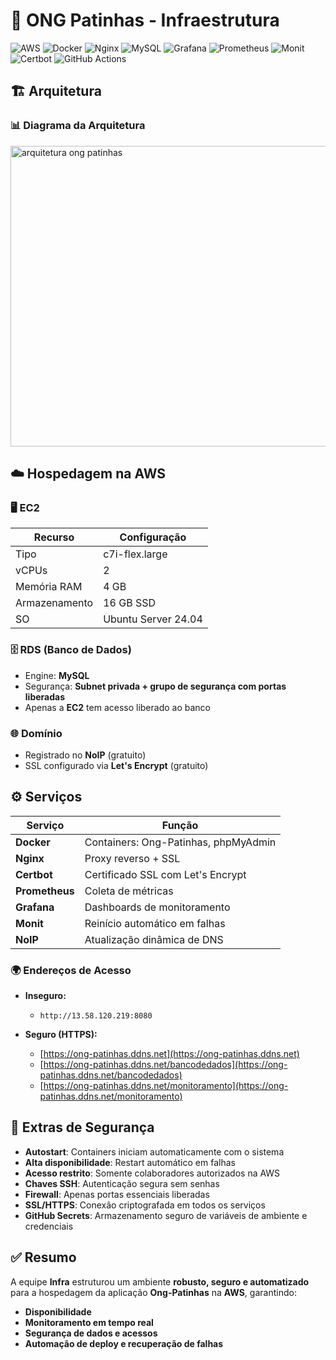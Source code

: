 # 🐾 ONG Patinhas - Infraestrutura

![AWS](https://img.shields.io/badge/AWS-232F3E?style=for-the-badge&logo=amazon-aws&logoColor=white)
![Docker](https://img.shields.io/badge/Docker-2496ED?style=for-the-badge&logo=docker&logoColor=white)
![Nginx](https://img.shields.io/badge/Nginx-009639?style=for-the-badge&logo=nginx&logoColor=white)
![MySQL](https://img.shields.io/badge/MySQL-4479A1?style=for-the-badge&logo=mysql&logoColor=white)
![Grafana](https://img.shields.io/badge/Grafana-F46800?style=for-the-badge&logo=grafana&logoColor=white)
![Prometheus](https://img.shields.io/badge/Prometheus-E6522C?style=for-the-badge&logo=prometheus&logoColor=white)
![Monit](https://img.shields.io/badge/Monit-2C3E50?style=for-the-badge)
![Certbot](https://img.shields.io/badge/Certbot-3A833C?style=for-the-badge&logo=letsencrypt&logoColor=white)
![GitHub Actions](https://img.shields.io/badge/GitHub%20Actions-2088FF?style=for-the-badge&logo=githubactions&logoColor=white)

## 🏗️ Arquitetura

### 📊 Diagrama da Arquitetura
<img width="530" height="481" alt="arquitetura ong patinhas" src="https://github.com/user-attachments/assets/5dc4f961-c5b6-4219-9270-7e9c1463adc0" />

## ☁️ Hospedagem na AWS

### 🖥️ EC2
| Recurso       | Configuração           |
|---------------|------------------------|
| Tipo          | c7i-flex.large         |
| vCPUs         | 2                      |
| Memória RAM   | 4 GB                   |
| Armazenamento | 16 GB SSD              |
| SO            | Ubuntu Server 24.04    |

### 🗄️ RDS (Banco de Dados)
- Engine: **MySQL**  
- Segurança: **Subnet privada + grupo de segurança com portas liberadas**  
- Apenas a **EC2** tem acesso liberado ao banco

### 🌐 Domínio
- Registrado no **NoIP** (gratuito)  
- SSL configurado via **Let's Encrypt** (gratuito)

## ⚙️ Serviços

| Serviço        | Função |
|----------------|--------|
| **Docker**     | Containers: Ong-Patinhas, phpMyAdmin |
| **Nginx**      | Proxy reverso + SSL |
| **Certbot**    | Certificado SSL com Let's Encrypt |
| **Prometheus** | Coleta de métricas |
| **Grafana**    | Dashboards de monitoramento |
| **Monit**      | Reinício automático em falhas |
| **NoIP**       | Atualização dinâmica de DNS |

### 🌍 Endereços de Acesso

- **Inseguro:**  
  - `http://13.58.120.219:8080`

- **Seguro (HTTPS):**  
  - [https://ong-patinhas.ddns.net](https://ong-patinhas.ddns.net)  
  - [https://ong-patinhas.ddns.net/bancodedados](https://ong-patinhas.ddns.net/bancodedados)  
  - [https://ong-patinhas.ddns.net/monitoramento](https://ong-patinhas.ddns.net/monitoramento)

## 🔐 Extras de Segurança
- **Autostart**: Containers iniciam automaticamente com o sistema  
- **Alta disponibilidade**: Restart automático em falhas  
- **Acesso restrito**: Somente colaboradores autorizados na AWS  
- **Chaves SSH**: Autenticação segura sem senhas  
- **Firewall**: Apenas portas essenciais liberadas  
- **SSL/HTTPS**: Conexão criptografada em todos os serviços  
- **GitHub Secrets**: Armazenamento seguro de variáveis de ambiente e credenciais

## ✅ Resumo
A equipe **Infra** estruturou um ambiente **robusto, seguro e automatizado** para a hospedagem da aplicação **Ong-Patinhas** na **AWS**, garantindo:  
- **Disponibilidade**  
- **Monitoramento em tempo real**  
- **Segurança de dados e acessos**  
- **Automação de deploy e recuperação de falhas**